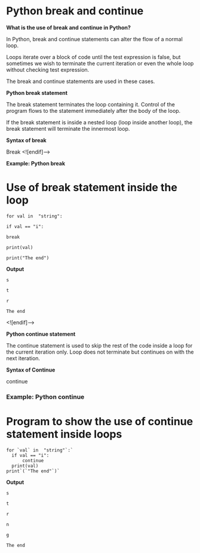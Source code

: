 ﻿
# Python break and continue

**What is the use of break and continue in Python?**

In Python, break and continue statements can alter the flow of a normal loop.

Loops iterate over a block of code until the test expression is false, but sometimes we wish to terminate the current iteration or even the whole loop without checking test expression.

The break and continue statements are used in these cases.

**Python break statement**

The break statement terminates the loop containing it. Control of the program flows to the statement immediately after the body of the loop.

If the break statement is inside a nested loop (loop inside another loop), the break statement will terminate the innermost loop.

**Syntax of break**

Break
<![endif]-->

**Example: Python break**

# Use of break statement inside the loop


```
for val in  "string":

if val == "i":

break

print(val)

print("The end")
```

**Output**

```
s

t

r

The end
```
<![endif]-->

**Python continue statement**

The continue statement is used to skip the rest of the code inside a loop for the current iteration only. Loop does not terminate but continues on with the next iteration.

**Syntax of Continue**

continue


### Example: Python continue

# Program to show the use of continue statement inside loops


```
for `val` in  "string"`:`
  if val == "i":      
      continue   
  print(val) 
print`(`"The end"`)`
```

**Output**


```
s

t

r

n

g

The end
```

